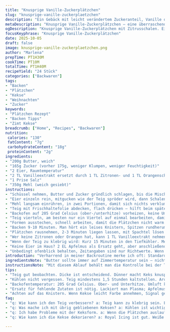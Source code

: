 ```yaml
---
title: "Knusprige Vanille-Zuckerplätzchen"
slug: "knusprige-vanille-zuckerplaetzchen"
description: "Ein Gebäck mit leicht verändertem Zuckeranteil, Vanille durch Zitrusschalen ersetzt und einer entspannten Teigruhe. Die Backtemperatur wurde leicht erhöht, sodass die Ränder gerade goldbraun werden ohne trocken zu schmecken. Das Rezept zeigt, woran man den optimalen Teigzustand erkennt und die Bedeutung der Kühlung vor dem Ausrollen. Außerdem Tipps für fehlende Zutaten und wie man Wissenslücken in der Backsaison repariert."
metaDescription: "Knusprige Vanille-Zuckerplätzchen – eine überraschende Variation mit frischen Zitrusschalen für einen erfrischenden Geschmack und die perfekte Textur."
ogDescription: "Knusprige Vanille-Zuckerplätzchen mit Zitrusschalen. Ein vielseitiges Rezept mit praktischen Tipps zur perfekten Zubereitung und Variationen."
focusKeyphrase: "Knusprige Vanille-Zuckerplätzchen"
date: 2025-10-05
draft: false
image: knusprige-vanille-zuckerplaetzchen.png
author: "Marlena"
prepTime: PT1H30M
cookTime: PT10M
totalTime: PT1H40M
recipeYield: "24 Stück"
categories: ["Backwaren"]
tags:
- "Backen"
- "Plätzchen"
- "Kekse"
- "Weihnachten"
- "Zucker"
keywords:
- "Plätzchen Rezept"
- "Backen Tipps"
- "Zimt Kekse"
breadcrumb: ["Home", "Recipes", "Backwaren"]
nutrition: 
 calories: "130"
 fatContent: "7g"
 carbohydrateContent: "18g"
 proteinContent: "2g"
ingredients:
- "200g Butter, weich"
- "165g Zucker (vorher 175g, weniger Klumpen, weniger Feuchtigkeit)"
- "2 Eier, Raumtemperatur"
- "2 TL Vanilleextrakt ersetzt durch 1 TL Zitronen- und 1 TL Orangenschale fein abgerieben"
- "1 Prise Salz"
- "350g Mehl (weich gesiebt)"
instructions:
- "Schüssel nehmen, Butter und Zucker gründlich schlagen, bis die Mischung leicht hell und ein bisschen luftig wirkt. Nicht übermischen, Cremigkeit ist nicht Zuckersahne, sondern fein verbundene Zutaten."
- "Eier einzeln rein, mitgucken wie der Teig spröder wird, dann Schalenabrieb einrieseln lassen plus Salz. Nicht übertreiben beim Mischen, sonst wird's klebrig."
- "Mehl langsam einrühren, in zwei Portionen, damit sich nichts verklumpt und die Textur samtig bleibt. Keine Maschine nötig, Handmixer genügt, lieber kurz unterbrechen zum Kratzen."
- "Teig mit Frischhaltefolie abdecken, flach drücken – hilft beim späteren Ausrollen – und mindestens 1,5 Stunden, besser 2 Stunden kalt stellen. Dieses Chill-Out ist nicht nur Kühlung, sondern Aromaentfaltung. Am besten am Vorabend weiterarbeiten."
- "Backofen auf 205 Grad Celsius (ober-/unterhitze) vorheizen, keine Umluft. Gute Hitzebalance damit die Ränder langsam anbräunen ohne zu schrumpfen."
- "Teig vierteln, am besten nur ein Viertel auf einmal bearbeiten, damit der Rest kühl bleibt und nicht klebt. Mehl auf Arbeitsfläche, dann rollen, circa 6 mm dick. Dicke entscheidet über Keks-Biss; dünner wird knuspriger, dicker eher weich."
- "Formen ausstechen, schnell arbeiten, damit die Plätzchen nicht warm werden und auslaufen. Auf kaltes Backblech mit Backpapier oder Silikonmatte setzen – Metallplatten ohne Schutz führen oft zu Falteffekten."
- "Backen 9-10 Minuten. Man hört ein leises Knistern, Spitzen rundherum bekommen leichte Farbe, Mittelteil bleibt hell. Keks noch etwas weich? Kein Fehler, festigt sich beim Abkühlen."
- "Plätzchen rausnehmen, 2-3 Minuten liegen lassen, mit Spachtel lösen und auf Gitter abkühlen. Erst dekotieren, wenn komplett kalt. Dann Royal Icing benutzen, vorher grob geschmolzene weiße Schokolade (Alternativ) für extra Crunch und Glanz."
- "Wer keine Zitronen oder Orangen hat, kann 1 TL Vanilleextrakt nehmen – aber aufpassen, reine Vanillemischungen können vielleicht bitter sein, besser ein selbst gemachter Extrakt oder Vanillepulver."
- "Wenn der Teig zu klebrig wird: Kurz 15 Minuten in den Tiefkühler. Mehr Mehl ist keine Lösung, das macht Plätzchen oft trocken und ruiniert die Textur."
- "Keine Eier im Haus? 2 EL Apfelmus als Ersatz geht, aber anschließend den Teig nicht zu lange ruhen lassen, sonst zu weich."
- "Unbedingt ofenblick behalten, Zeitangaben sind nur Richtwerte. Wenn die Oberfläche matt wird und die Ränder leicht beginnen zu färben, raus damit."
introduction: "Verharrend in meiner Backroutine merke ich oft: Standardrezepte sind nur Ausgangspunkte. Von Zucker bis Teigruhe, jedes Detail spielt eine Rolle. Hier habe ich die Zucker- und Mehlsorten angepasst, um ein etwas knackigeres Ergebnis zu erzielen. Der Verzicht auf Vanilleextrakt zugunsten von frischer Zitrusschale ist weniger üblich, bringt aber eine spannende Frische. Beim Backen achtet man mehr auf das Verhalten des Teigs und der Plätzchen im Ofen als auf starre Zeiten. Das erste Knistern und das leichte Gold an den Rändern sind die Zeichen, auf die es ankommt. Das Ergebnis? Zuckerplätzchen, die nicht nur schmecken, sondern beim Fühlen und Anschauen Spaß machen. Ein bewusster Umgang mit Zutaten und Zeiten macht hier den Unterschied."
ingredientsNote: "Butter sollte immer auf Zimmertemperatur sein – nicht zu weich, nicht kalt; sonst wird der Teig entweder zu flüssig oder reißt beim Ausrollen. Zuckermenge habe ich minimal reduziert, da zu viel Zucker die Kekse zäher macht. Zitrusschalen müssen bio sein, keine übermäßigen bitteren weißen Stücke verwenden. Mehl langsam einarbeiten und gesiebt – verklumpt sonst schnell und später bekommt man keine gleichmäßige Textur. Frühere Fehler wie ständiges Nachmehlen führen zu trockenen Plätzchen. Wenn beim Teig Ruhezeit unterschritten wird, neigt er zum Schrumpfen beim Backen. Royal Icing empfiehlt sich gut aufgefrischt mit Puderzucker und Eiweißpulver, so bleibt es härter und glänzt länger."
instructionsNote: "Mit diesem Ablauf behält man die Kontrolle bei der Teigverarbeitung. Schlagkraft beim ersten Schritt nicht unterschätzen, sie beeinflusst Textur und Luftigkeit. Gewöhn dich dran, Eier und Aromen vorsichtig zuzugeben – zu viel Mischen macht den Teig speckig. Beim Ausrollen die Dicke richtig zu treffen ist entscheidend, lieber einmal nachmessen, damit alle Plätzchen homogen backen. Das Backen selbst ist eine Geduldsprobe: zu früh raus holen liefert unsichere Konsistenz, zu spät führt zu zu trockenen Rändern. Nach dem Backen sofort, aber vorsichtig von Backblech nehmen, sonst brechen Plätzchen leicht. Gehört dazu, mehrmals ausprobieren und Ohren spitzen fürs leise Backgeräusch. Diesen Prozess habe ich oft unterschätzt, mit Erfahrung klappts besser."
tips:
- "Teig gut beobachten. Dicke ist entscheidend. Dünner macht Keks knusprig. Dick aufrollen, mehr Biss. Praktisch, genau nachmessen."
- "Kühlen nicht vergessen. Teig mindestens 1,5 Stunden kaltstellen. Aromaentfaltung wichtig. Am besten am Vorabend machen. Verleiht Intensität."
- "Backofentemperatur: 205 Grad Celsius. Ober- und Unterhitze. Umluft kann das Ergebnis ruinieren. Goldene Ränder möchten wir, kein Schrumpfen."
- "Ersatz für fehlende Zutaten ist nötig. Lackiert man Plasma; Apfelmus als Eiersatz hat sich bewährt. Aber Achtung: nicht zu lange ruhen lassen."
- "Achten auf das Knistern. Wenn Kekse leicht Farbe annehmen, Signal geben. Sofort raus, sonst zu trocken. Alternativen beachten."
faq:
- "q: Wie kann ich den Teig verbessern? a: Teig kann zu klebrig sein. Einfach 15 Minuten in den Tiefkühler. Kein mehr Mehl. Ruiniert die Textur."
- "q: Was mache ich mit übrig gebliebenen Keksen? a: Kühlen ist wichtig. In einer Keksdose aufbewahren. Sondern gleichmäßige Konsistenz geht verloren."
- "q: Ich habe Probleme mit der Keksform. a: Wenn die Plätzchen auslaufen, wurde der Teig vielleicht zu warm. Schnell arbeiten, kalt lassen."
- "q: Wie kann ich die Kekse dekorieren? a: Royal Icing ist gut. Weiße Schokolade geht auch. Muss aber grob geschmolzen sein für Glanz."

---
```

